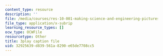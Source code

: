 ```yaml
---
content_type: resource
description: ''
file: /media/courses/res-10-001-making-science-and-engineering-pictures-a-practical-guide-to-presenting-your-work-spring-2016/32925639d839561a8290e65de7708cc5_MZTmdqC49WA.vtt
file_type: application/x-subrip
learning_resource_types: []
ocw_type: OCWFile
resourcetype: Other
title: 3play caption file
uid: 32925639-d839-561a-8290-e65de7708cc5
---
```

